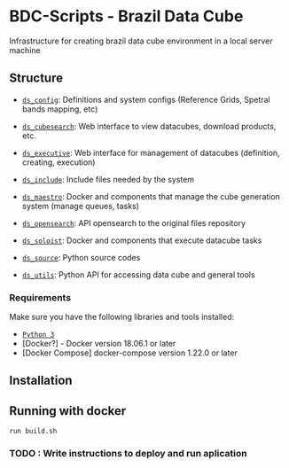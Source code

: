 # BDC-Scripts - Brazil Data Cube
Infrastructure for creating brazil data cube environment in a local server machine

## Structure

- [`ds_config`](./ds_config): Definitions and system configs (Reference Grids, Spetral bands mapping, etc)

- [`ds_cubesearch`](./ds_cubesearch): Web interface to view datacubes, download products, etc.

- [`ds_executive`](./ds_executive): Web interface for management of datacubes (definition, creating, execution)

- [`ds_include`](./ds_include): Include files needed by the system

- [`ds_maestro`](./ds_maestro): Docker and components that manage the cube generation system (manage queues, tasks)

- [`ds_opensearch`](./ds_opensearch): API opensearch to the original files repository

- [`ds_soloist`](./ds_soloist): Docker and components that execute datacube tasks

- [`ds_source`](./ds_source): Python source codes 

- [`ds_utils`](./ds_utils): Python API for accessing data cube and general tools


### Requirements

Make sure you have the following libraries and tools installed:

- [`Python 3`](https://www.python.org/)
- [Docker?] - Docker version 18.06.1 or later 
- [Docker Compose] docker-compose version 1.22.0 or later

## Installation


## Running with docker
```
run build.sh
```
### TODO : Write instructions to deploy and run aplication
